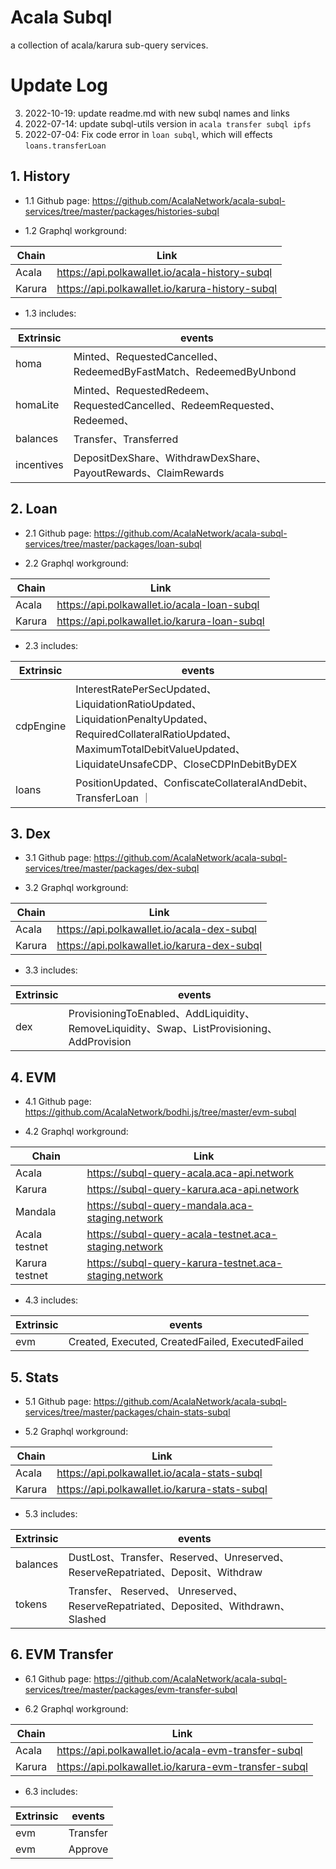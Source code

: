 # Acala Subql

a collection of acala/karura sub-query services.

# Update Log
3. 2022-10-19: update readme.md with new subql names and links
2. 2022-07-14: update subql-utils version in `acala transfer subql ipfs`
1. 2022-07-04: Fix code error in `loan subql`, which will effects `loans.transferLoan`

## 1. History

- 1.1 Github page: https://github.com/AcalaNetwork/acala-subql-services/tree/master/packages/histories-subql

- 1.2 Graphql workground:

| Chain  | Link                                                 |
| ------ | ---------------------------------------------------- |
| Acala  | https://api.polkawallet.io/acala-history-subql       |
| Karura | https://api.polkawallet.io/karura-history-subql      |

- 1.3 includes:

| Extrinsic  | events                                                                                                                                                                                                                |
| ---------- | --------------------------------------------------------------------------------------------------------------------------------------------------------------------------------------------------------------------- |
| homa      | Minted、RequestedCancelled、RedeemedByFastMatch、RedeemedByUnbond |
| homaLite      | Minted、RequestedRedeem、RequestedCancelled、RedeemRequested、Redeemed、 |
| balances  | Transfer、Transferred |
| incentives      | DepositDexShare、WithdrawDexShare、PayoutRewards、ClaimRewards |

## 2. Loan

- 2.1 Github page: https://github.com/AcalaNetwork/acala-subql-services/tree/master/packages/loan-subql

- 2.2 Graphql workground:

| Chain  | Link                                              |
| ------ | ------------------------------------------------- |
| Acala  | https://api.polkawallet.io/acala-loan-subql       |
| Karura | https://api.polkawallet.io/karura-loan-subql      |

- 2.3 includes:

| Extrinsic | events                                                               |
| --------- | ---------------------------------------------------------------------|
| cdpEngine | InterestRatePerSecUpdated、LiquidationRatioUpdated、LiquidationPenaltyUpdated、RequiredCollateralRatioUpdated、MaximumTotalDebitValueUpdated、LiquidateUnsafeCDP、CloseCDPInDebitByDEX |
| loans     | PositionUpdated、ConfiscateCollateralAndDebit、TransferLoan          ｜

## 3. Dex

- 3.1 Github page: https://github.com/AcalaNetwork/acala-subql-services/tree/master/packages/dex-subql

- 3.2 Graphql workground:

| Chain  | Link                                             |
| ------ | ------------------------------------------------ |
| Acala  | https://api.polkawallet.io/acala-dex-subql       |
| Karura | https://api.polkawallet.io/karura-dex-subql      |

- 3.3 includes:

| Extrinsic | events     |
| --------- | --------------------------------------------------------------------- |
| dex      | ProvisioningToEnabled、AddLiquidity、RemoveLiquidity、Swap、ListProvisioning、AddProvision |

## 4. EVM

- 4.1 Github page: https://github.com/AcalaNetwork/bodhi.js/tree/master/evm-subql

- 4.2 Graphql workground:

| Chain          | Link                                                       |
| -------------- | ---------------------------------------------------------- |
| Acala          | https://subql-query-acala.aca-api.network                  |
| Karura         | https://subql-query-karura.aca-api.network                 |
| Mandala        | https://subql-query-mandala.aca-staging.network                |
| Acala testnet  | https://subql-query-acala-testnet.aca-staging.network      |
| Karura testnet | https://subql-query-karura-testnet.aca-staging.network     |

- 4.3 includes:

| Extrinsic  | events                                                                        |
| ---------- | ----------------------------------------------------------------------------- |
| evm   | Created, Executed, CreatedFailed, ExecutedFailed |

## 5. Stats

- 5.1 Github page: https://github.com/AcalaNetwork/acala-subql-services/tree/master/packages/chain-stats-subql

- 5.2 Graphql workground:

| Chain  | Link                                               |
| ------ | -------------------------------------------------- |
| Acala  | https://api.polkawallet.io/acala-stats-subql       |
| Karura | https://api.polkawallet.io/karura-stats-subql      |

- 5.3 includes:

| Extrinsic  | events                                                                        |
| ---------- | ----------------------------------------------------------------------------- |
| balances   | DustLost、Transfer、Reserved、Unreserved、ReserveRepatriated、Deposit、Withdraw |
| tokens | Transfer、 Reserved、 Unreserved、ReserveRepatriated、Deposited、Withdrawn、Slashed |

## 6. EVM Transfer

- 6.1 Github page: https://github.com/AcalaNetwork/acala-subql-services/tree/master/packages/evm-transfer-subql

- 6.2 Graphql workground:

| Chain  | Link                                               |
| ------ | -------------------------------------------------- |
| Acala  | https://api.polkawallet.io/acala-evm-transfer-subql       |
| Karura | https://api.polkawallet.io/karura-evm-transfer-subql      |

- 6.3 includes:

| Extrinsic  | events                                                                        |
| ---------- | ----------------------------------------------------------------------------- |
| evm   | Transfer |
| evm   | Approve  |
